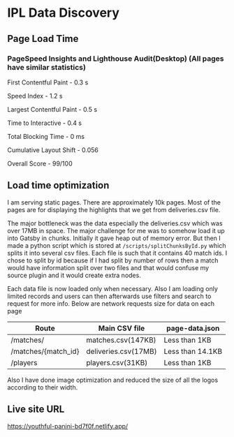 # IPL Data Discovery

## Page Load Time

### PageSpeed Insights  and Lighthouse Audit(Desktop) (All pages have similar statistics)

First Contentful Paint - 0.3 s

Speed Index - 1.2 s

Largest Contentful Paint - 0.5 s

Time to Interactive - 0.4 s

Total Blocking Time - 0 ms

Cumulative Layout Shift - 0.056

Overall Score - 99/100

## Load time optimization

I am serving static pages. There are approximately 10k pages. Most of the pages are for displaying the highlights that we get from deliveries.csv file. 

The major bottleneck was the data especially the deliveries.csv which was over 17MB in space. The major challenge for me was to somehow load it up into Gatsby in chunks. Initially it gave heap out of memory error. But then I made a python script which is stored at `/scripts/splitChunksById.py` which splits it into several csv files. Each file is such that it contains 40 match ids. I chose to split by id because if I had split by number of rows then a match would have information split over two files and that would confuse my source plugin and it would create extra nodes.

Each data file is now loaded only when necessary. Also I am loading only limited records and users can then afterwards use filters and search to request for more info. Below are network requests size for data on each page

| Route               | Main CSV file        | page-data.json   |
| ------------------- | -------------------- | ---------------- |
| /matches/           | matches.csv(147KB)   | Less than 1KB    |
| /matches/{match_id} | deliveries.csv(17MB) | Less than 14.1KB |
| /players            | players.csv(31KB)    | Less than 1KB    |

Also I have done image optimization and reduced the size of all the logos according to their width. 

## Live site URL

https://youthful-panini-bd7f0f.netlify.app/